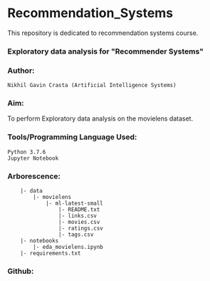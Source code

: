 # Recommendation_Systems
This repository is dedicated to recommendation systems course.
### Exploratory data analysis for "Recommender Systems"
### Author:
```
Nikhil Gavin Crasta (Artificial Intelligence Systems)
```

### Aim:
To perform Exploratory data analysis on the movielens dataset.

### Tools/Programming Language Used:
```
Python 3.7.6
Jupyter Notebook
```

### Arborescence:
```
    |- data 
        |- movielens
            |- ml-latest-small
                |- README.txt                
                |- links.csv
                |- movies.csv
                |- ratings.csv
                |- tags.csv
    |- notebooks
        |- eda_movielens.ipynb
    |- requirements.txt
```
### Github: 
